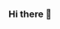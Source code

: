 ### Hi there 👋

<!--
**rebrainertv/rebrainertv** is a ✨ _special_ ✨ repository because its `README.md` (this file) appears on your GitHub profile.

Here are some ideas to get you started:

- 🔭 I’m currently working on using GitHub pages to create a webpage
- 🌱 I’m currently learning how to use GitHub
- 📫 How to reach me: Discord is ReBrainer#9659
- 😄 Pronouns: He/Him
- ⚡ Fun fact: I like cheese.
-->
